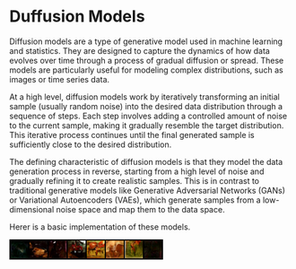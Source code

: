 # Duffusion Models

Diffusion models are a type of generative model used in machine learning and statistics. They are designed to capture the dynamics of how data evolves over time through a process of gradual diffusion or spread. These models are particularly useful for modeling complex distributions, such as images or time series data.

At a high level, diffusion models work by iteratively transforming an initial sample (usually random noise) into the desired data distribution through a sequence of steps. Each step involves adding a controlled amount of noise to the current sample, making it gradually resemble the target distribution. This iterative process continues until the final generated sample is sufficiently close to the desired distribution.

The defining characteristic of diffusion models is that they model the data generation process in reverse, starting from a high level of noise and gradually refining it to create realistic samples. This is in contrast to traditional generative models like Generative Adversarial Networks (GANs) or Variational Autoencoders (VAEs), which generate samples from a low-dimensional noise space and map them to the data space.

Herer is a basic implementation of these models.


<img src="https://github.com/armanakbari/DuffusionModels/blob/main/download.png">
